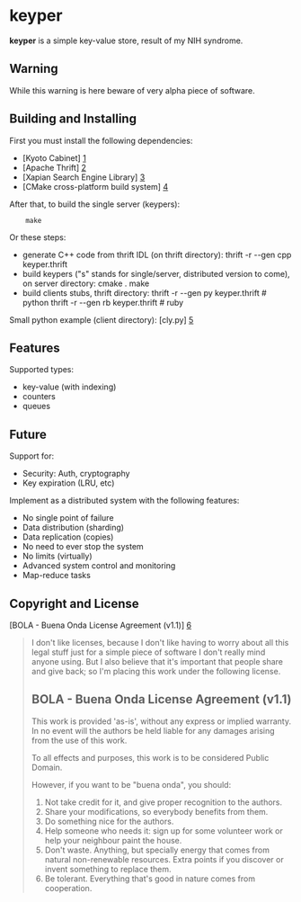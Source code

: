 keyper
======

**keyper** is a simple key-value store, result of my NIH syndrome.

Warning
-------

While this warning is here beware of very alpha piece of software.


Building and Installing
-----------------------

First you must install the following dependencies:

* [Kyoto Cabinet] [1]
* [Apache Thrift] [2]
* [Xapian Search Engine Library] [3]
* [CMake cross-platform build system] [4]

After that, to build the single server (keypers):

        make

Or these steps:

* generate C++ code from thrift IDL (on thrift directory):
        thrift -r --gen cpp keyper.thrift
* build keypers ("s" stands for single/server, distributed version to come), on server directory:
        cmake .
		make
* build clients stubs, thrift directory:
        thrift -r --gen py keyper.thrift # python
        thrift -r --gen rb keyper.thrift # ruby

Small python example (client directory): [cly.py] [5]

Features
--------

Supported types:

* key-value (with indexing)
* counters
* queues

Future
------

Support for:

* Security: Auth, cryptography
* Key expiration (LRU, etc)

Implement as a distributed system with the following features:

* No single point of failure
* Data distribution (sharding)
* Data replication (copies)
* No need to ever stop the system
* No limits (virtually)
* Advanced system control and monitoring
* Map-reduce tasks

Copyright and License
---------------------

[BOLA - Buena Onda License Agreement (v1.1)] [6]

> I don't like licenses, because I don't like having to worry about all this
> legal stuff just for a simple piece of software I don't really mind anyone
> using. But I also believe that it's important that people share and give back;
> so I'm placing this work under the following license.
> 
> 
> BOLA - Buena Onda License Agreement (v1.1)
> ------------------------------------------
> 
> This work is provided 'as-is', without any express or implied warranty. In no
> event will the authors be held liable for any damages arising from the use of
> this work.
> 
> To all effects and purposes, this work is to be considered Public Domain.
> 
> 
> However, if you want to be "buena onda", you should:
> 
> 1. Not take credit for it, and give proper recognition to the authors.
> 2. Share your modifications, so everybody benefits from them.
> 3. Do something nice for the authors.
> 4. Help someone who needs it: sign up for some volunteer work or help your
>    neighbour paint the house.
> 5. Don't waste. Anything, but specially energy that comes from natural
>    non-renewable resources. Extra points if you discover or invent something
>    to replace them.
> 6. Be tolerant. Everything that's good in nature comes from cooperation.
> 

  [1]: http://1978th.net/kyotocabinet/            "Kyoto Cabinet"
  [2]: http://incubator.apache.org/thrift/        "Apache Thrift"
  [3]: http://xapian.org/                         "Xapian"
  [4]: http://www.cmake.org/                      "CMake"
  [5]: http://github.com/lucindo/keyper/blob/master/client/python/cli.py "cli.py"
  [6]: http://blitiri.com.ar/p/bola/               "BOLA - Buena Onda License Agreement (v1.1)"
